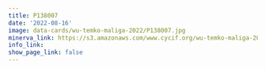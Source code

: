 ```yaml
---
title: P138007
date: '2022-08-16'
image: data-cards/wu-temko-maliga-2022/P138007.jpg
minerva_link: https://s3.amazonaws.com/www.cycif.org/wu-temko-maliga-2022/P138007/index.html
info_link:
show_page_link: false
---
```

